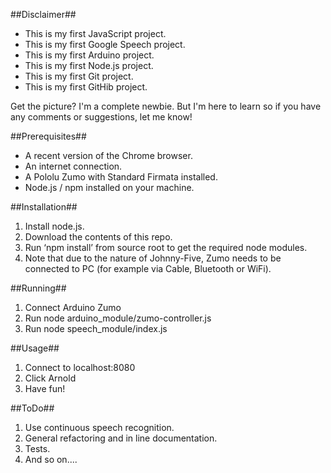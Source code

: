 ##Disclaimer##
- This is my first JavaScript project.
- This is my first Google Speech project.
- This is my first Arduino project.
- This is my first Node.js project.
- This is my first Git project.
- This is my first GitHib project.

Get the picture?  I'm a complete newbie.  But I'm here to learn so if you have any comments or suggestions, let me know!

##Prerequisites##
- A recent version of the Chrome browser.
- An internet connection.
- A Pololu Zumo with Standard Firmata installed.
- Node.js / npm installed on your machine.

##Installation##
1. Install node.js.
1. Download the contents of this repo.
3. Run ‘npm install’ from source root to get the required node modules.
4. Note that due to the nature of Johnny-Five, Zumo needs to be connected to PC (for example via Cable, Bluetooth or WiFi).

##Running##
1. Connect Arduino Zumo
2. Run node arduino_module/zumo-controller.js
3. Run node speech_module/index.js

##Usage##
1. Connect to localhost:8080
2. Click Arnold
3. Have fun!

##ToDo##
1. Use continuous speech recognition.
2. General refactoring and in line documentation.
3. Tests.
4. And so on....
